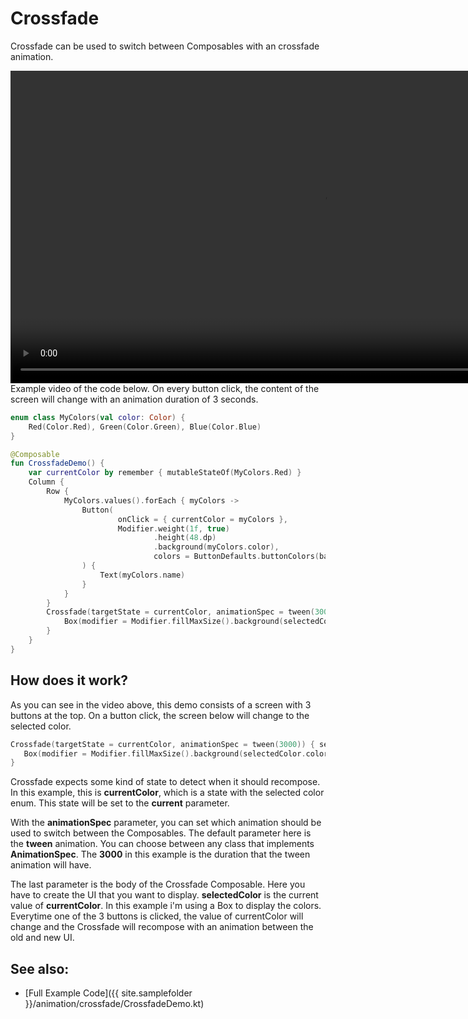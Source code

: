 <!---
This is the API of version 1.1.0
-->
# Crossfade

Crossfade can be used to switch between Composables with an crossfade animation.

<div>
<video height="500" align="center" controls>
  <source src="{{ site.images }}/animation/crossfade/crossfadedemo.webm" type="video/webm" align="center">
</video>
</div>
Example video of the code below. On every button click, the content of the screen will change with an animation duration of 3 seconds.

```kotlin
enum class MyColors(val color: Color) {
    Red(Color.Red), Green(Color.Green), Blue(Color.Blue)
}

@Composable
fun CrossfadeDemo() {
    var currentColor by remember { mutableStateOf(MyColors.Red) }
    Column {
        Row {
            MyColors.values().forEach { myColors ->
                Button(
                        onClick = { currentColor = myColors },
                        Modifier.weight(1f, true)
                                .height(48.dp)
                                .background(myColors.color),
                                colors = ButtonDefaults.buttonColors(backgroundColor = myColors.color)
                ) {
                    Text(myColors.name)
                }
            }
        }
        Crossfade(targetState = currentColor, animationSpec = tween(3000)) { selectedColor ->
            Box(modifier = Modifier.fillMaxSize().background(selectedColor.color))
        }
    }
}
```

## How does it work?
As you can see in the video above, this demo consists of a screen with 3 buttons at the top. On a button click, the screen below will change to the selected color.

```kotlin
Crossfade(targetState = currentColor, animationSpec = tween(3000)) { selectedColor ->
   Box(modifier = Modifier.fillMaxSize().background(selectedColor.color))
}
```

Crossfade expects some kind of state to detect when it should recompose. In this example, this is **currentColor**, which is a state with the selected color enum. This state will be set to the **current** parameter.

With the **animationSpec** parameter, you can set which animation should be used to switch between the Composables. The default parameter here is the **tween** animation. You can choose between any class that implements **AnimationSpec**.
The **3000** in this example is the duration that the tween animation will have.

The last parameter is the body of the Crossfade Composable. Here you have to create the UI that you want to display. **selectedColor** is the current value of **currentColor**. In this example i'm using a Box to display the colors.
Everytime one of the 3 buttons is clicked, the value of currentColor will change and the Crossfade will recompose with an animation between the old and new UI.


## See also:
* [Full Example Code]({{ site.samplefolder }}/animation/crossfade/CrossfadeDemo.kt)
